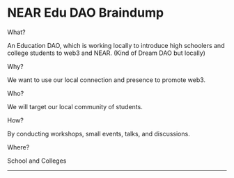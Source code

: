 # NEAR Edu DAO Braindump

What? 

An Education DAO, which is working locally to introduce high schoolers and college students to web3 and NEAR. (Kind of Dream DAO but locally)

Why?

We want to use our local connection and presence to promote web3.

Who?

We will target our local community of students.

How?

By conducting workshops, small events, talks, and discussions.

Where?

School and Colleges

---